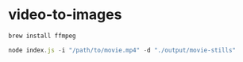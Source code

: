 # video-to-images

```bash
brew install ffmpeg
```

```js
node index.js -i "/path/to/movie.mp4" -d "./output/movie-stills"
```
